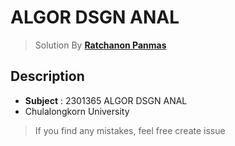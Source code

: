 #  ALGOR DSGN ANAL

> Solution By **[Ratchanon Panmas](https://fb.com/qq.panmas)**

## Description
- **Subject** : 2301365 ALGOR DSGN ANAL
- Chulalongkorn University

> If you find any mistakes, feel free create issue
